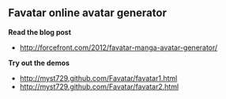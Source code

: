 Favatar online avatar generator
-------------------------------

**Read the blog post**

+ http://forcefront.com/2012/favatar-manga-avatar-generator/


**Try out the demos**

+ http://myst729.github.com/Favatar/favatar1.html
+ http://myst729.github.com/Favatar/favatar2.html
